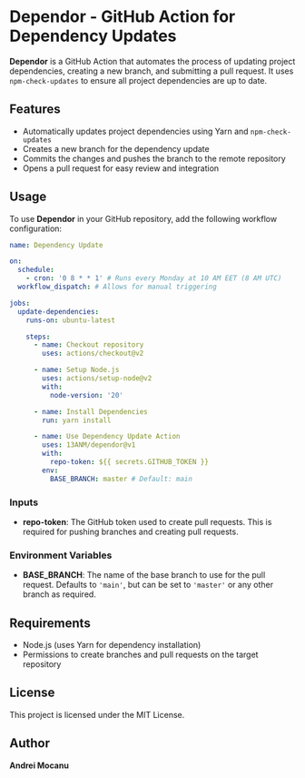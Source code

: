 # Dependor - GitHub Action for Dependency Updates

**Dependor** is a GitHub Action that automates the process of updating project dependencies, creating a new branch, and submitting a pull request. It uses `npm-check-updates` to ensure all project dependencies are up to date.

## Features

- Automatically updates project dependencies using Yarn and `npm-check-updates`
- Creates a new branch for the dependency update
- Commits the changes and pushes the branch to the remote repository
- Opens a pull request for easy review and integration

## Usage

To use **Dependor** in your GitHub repository, add the following workflow configuration:

```yaml
name: Dependency Update

on:
  schedule:
    - cron: '0 8 * * 1' # Runs every Monday at 10 AM EET (8 AM UTC)
  workflow_dispatch: # Allows for manual triggering

jobs:
  update-dependencies:
    runs-on: ubuntu-latest

    steps:
      - name: Checkout repository
        uses: actions/checkout@v2

      - name: Setup Node.js
        uses: actions/setup-node@v2
        with:
          node-version: '20'

      - name: Install Dependencies
        run: yarn install

      - name: Use Dependency Update Action
        uses: 13ANM/dependor@v1
        with:
          repo-token: ${{ secrets.GITHUB_TOKEN }}
        env:
          BASE_BRANCH: master # Default: main
```

### Inputs

- **repo-token**: The GitHub token used to create pull requests. This is required for pushing branches and creating pull requests.

### Environment Variables

- **BASE_BRANCH**: The name of the base branch to use for the pull request. Defaults to `'main'`, but can be set to `'master'` or any other branch as required.

## Requirements

- Node.js (uses Yarn for dependency installation)
- Permissions to create branches and pull requests on the target repository

## License

This project is licensed under the MIT License.

## Author

**Andrei Mocanu**
